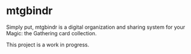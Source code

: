 mtgbindr
========
Simply put, mtgbindr is a digital organization and sharing system for your Magic: the Gathering card collection.

This project is a work in progress.